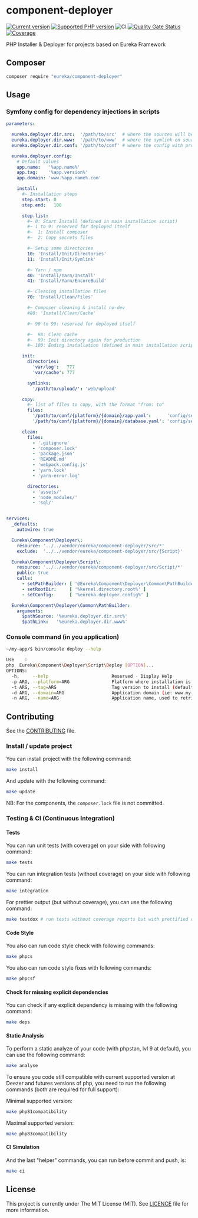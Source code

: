 # component-deployer

[![Current version](https://img.shields.io/packagist/v/eureka/component-deployer.svg?logo=composer)](https://packagist.org/packages/eureka/component-deployer)
[![Supported PHP version](https://img.shields.io/static/v1?logo=php&label=PHP&message=8.1%20-%208.3&color=777bb4)](https://packagist.org/packages/eureka/component-deployer)
![CI](https://github.com/eureka-framework/component-deployer/workflows/CI/badge.svg)
[![Quality Gate Status](https://sonarcloud.io/api/project_badges/measure?project=eureka-framework_component-deployer&metric=alert_status)](https://sonarcloud.io/dashboard?id=eureka-framework_component-deployer)
[![Coverage](https://sonarcloud.io/api/project_badges/measure?project=eureka-framework_component-deployer&metric=coverage)](https://sonarcloud.io/dashboard?id=eureka-framework_component-deployer)


PHP Installer &amp; Deployer for projects based on Eureka Framework


## Composer
```bash
composer require "eureka/component-deployer"
```

## Usage

### Symfony config for dependency injections in scripts
```yaml
parameters:

  eureka.deployer.dir.src:  '/path/to/src'  # where the sources will be installed
  eureka.deployer.dir.www:  '/path/to/www'  # where the symlink on source will be put (link to use in apache/nginx conf)
  eureka.deployer.dir.conf: '/path/to/conf' # where the config with prod secrets are stored

  eureka.deployer.config:
    # Default values
    app.name:   '%app.name%'
    app.tag:    '%app.version%'
    app.domain: 'www.%app.name%.com'

    install:
      #~ Installation steps
      step.start: 0
      step.end:   100

      step.list:
        #~ 0: Start Install (defined in main installation script)
        #~ 1 to 9: reserved for deployed itself
        #~  1: Install composer
        #~  2: Copy secrets files

        #~ Setup some directories
        10: 'Install/Init/Directories'
        11: 'Install/Init/Symlink'

        #~ Yarn / npm
        40: 'Install/Yarn/Install'
        41: 'Install/Yarn/EncoreBuild'

        #~ Cleaning installation files
        70: 'Install/Clean/Files'

        #~ Composer cleaning & install no-dev
        #80: 'Install/Clean/Cache'

        #~ 90 to 99: reserved for deployed itself

        #~  98: Clean cache
        #~  99: Init directory again for production
        #~ 100: Ending installation (defined in main installation script)

      init:
        directories:
          'var/log':   777
          'var/cache': 777

        symlinks:
          '/path/to/upload/': 'web/upload'

      copy:
        #~ list of files to copy, with the format "from: to"
        files:
          '/path/to/conf/{platform}/{domain}/app.yaml':      'config/secrets/app.yaml'
          '/path/to/conf/{platform}/{domain}/database.yaml': 'config/secrets/database.yaml'

      clean:
        files:
          - '.gitignore'
          - 'composer.lock'
          - 'package.json'
          - 'README.md'
          - 'webpack.config.js'
          - 'yarn.lock'
          - 'yarn-error.log'

        directories:
          - 'assets/'
          - 'node_modules/'
          - 'sql/'


services:
  _defaults:
    autowire: true

  Eureka\Component\Deployer\:
    resource: '../../vendor/eureka/component-deployer/src/*'
    exclude:  '../../vendor/eureka/component-deployer/src/{Script}'

  Eureka\Component\Deployer\Script\:
    resource: '../../vendor/eureka/component-deployer/src/Script/*'
    public: true
    calls:
      - setPathBuilder: [ '@Eureka\Component\Deployer\Common\PathBuilder']
      - setRootDir:     [ '%kernel.directory.root%' ]
      - setConfig:      [ '%eureka.deployer.config%' ]

  Eureka\Component\Deployer\Common\PathBuilder:
    arguments:
      $pathSource: '%eureka.deployer.dir.src%'
      $pathLink:   '%eureka.deployer.dir.www%'

```

### Console command (in you application)

```bash
~/my-app/$ bin/console deploy --help

Use    :
php  Eureka\Component\Deployer\Script\Deploy [OPTION]...
OPTIONS:
  -h,     --help                        Reserved - Display Help
  -p ARG, --platform=ARG                Platform where installation is executed (default: "prod")
  -t ARG, --tag=ARG                     Tag version to install (default from config or 1.0.0 if not defined in config)
  -d ARG, --domain=ARG                  Application domain (ie: www.my-app.com) (default from config)
  -n ARG, --name=ARG                    Application name, used to retrieve config (default from config)

```



## Contributing

See the [CONTRIBUTING](CONTRIBUTING.md) file.


### Install / update project

You can install project with the following command:
```bash
make install
```

And update with the following command:
```bash
make update
```

NB: For the components, the `composer.lock` file is not committed.

### Testing & CI (Continuous Integration)

#### Tests
You can run unit tests (with coverage) on your side with following command:
```bash
make tests
```

You can run integration tests (without coverage) on your side with following command:
```bash
make integration
```

For prettier output (but without coverage), you can use the following command:
```bash
make testdox # run tests without coverage reports but with prettified output
```

#### Code Style
You also can run code style check with following commands:
```bash
make phpcs
```

You also can run code style fixes with following commands:
```bash
make phpcsf
```

#### Check for missing explicit dependencies
You can check if any explicit dependency is missing with the following command:
```bash
make deps
```

#### Static Analysis
To perform a static analyze of your code (with phpstan, lvl 9 at default), you can use the following command:
```bash
make analyse
```

To ensure you code still compatible with current supported version at Deezer and futures versions of php, you need to
run the following commands (both are required for full support):

Minimal supported version:
```bash
make php81compatibility
```

Maximal supported version:
```bash
make php83compatibility
```

#### CI Simulation
And the last "helper" commands, you can run before commit and push, is:
```bash
make ci  
```

## License

This project is currently under The MIT License (MIT). See [LICENCE](LICENSE) file for more information.
